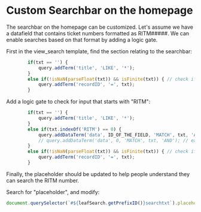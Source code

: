 # Custom Searchbar on the homepage

The searchbar on the homepage can be customized. Let's assume we have a datafield that contains ticket numbers formatted as RITM#####. We can enable searches based on that format by adding a logic gate.

First in the view_search template, find the section relating to the searchbar:
```js
        if(txt == '') {
            query.addTerm('title', 'LIKE', '*');
        }
        else if(!isNaN(parseFloat(txt)) && isFinite(txt)) { // check if numeric
            query.addTerm('recordID', '=', txt);
        }
```

Add a logic gate to check for input that starts with "RITM":

```js
        if(txt == '') {
            query.addTerm('title', 'LIKE', '*');
        }
        else if(txt.indexOf('RITM') == 0) {
            query.addDataTerm('data', ID_OF_THE_FIELD, 'MATCH', txt, 'AND'); // Replace ID_OF_THE_FIELD
            // query.addDataTerm('data', 0, 'MATCH', txt, 'AND'); // example to search all data fields
        }
        else if(!isNaN(parseFloat(txt)) && isFinite(txt)) { // check if numeric
            query.addTerm('recordID', '=', txt);
        }
```

Finally, the placeholder should be updated to help people understand they can search the RITM number.

Search for "placeholder", and modify:
```js
document.querySelector(`#${leafSearch.getPrefixID()}searchtxt`).placeholder = 'Record ID, RITM#, or Email...';
```
